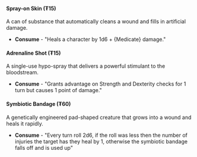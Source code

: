 #### Spray-on Skin (₮15) 
A can of substance that automatically cleans a wound and fills in artificial damage.
- **Consume** - "Heals a character by 1d6 + {Medicate} damage."
#### Adrenaline Shot (₮15)
A single-use hypo-spray that delivers a powerful stimulant to the bloodstream.
- **Consume** - "Grants advantage on Strength and Dexterity checks for 1 turn but causes 1 point of damage."
#### Symbiotic Bandage (₮60)
A genetically engineered pad-shaped creature that grows into a wound and heals it rapidly.
- **Consume** - "Every turn roll 2d6, if the roll was less then the number of injuries the target has they heal by 1, otherwise the symbiotic bandage falls off and is used up"